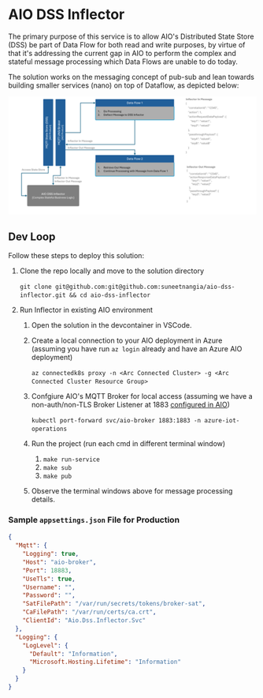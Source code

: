 # AIO DSS Inflector

The primary purpose of this service is to allow AIO's Distributed State Store (DSS) be part of Data Flow for both read and write purposes, by virtue of that it's addressing the current gap in AIO to perform the complex and stateful message processing which Data Flows are unable to do today.

The solution works on the messaging concept of pub-sub and lean towards building smaller services (nano) on top of Dataflow, as depicted below:

![AIO DSS Inflector](docs/media/aio-dss-inflector.png)

## Dev Loop

Follow these steps to deploy this solution:

1. Clone the repo locally and move to the solution directory

    `git clone git@github.com:git@github.com:suneetnangia/aio-dss-inflector.git && cd aio-dss-inflector`

2. Run Inflector in existing AIO environment

    1. Open the solution in the devcontainer in VSCode.
    2. Create a local connection to your AIO deployment in Azure (assuming you have run `az login` already and have an Azure AIO deployment)

        `az connectedk8s proxy -n <Arc Connected Cluster> -g <Arc Connected Cluster Resource Group>`

    3. Confgiure AIO's MQTT Broker for local access (assuming we have a non-auth/non-TLS Broker Listener at 1883 [configured in AIO](https://learn.microsoft.com/en-us/azure/iot-operations/manage-mqtt-broker/howto-configure-brokerlistener?tabs=portal%2Ctest#example-create-a-new-listener-with-two-ports))

        `kubectl port-forward svc/aio-broker 1883:1883 -n azure-iot-operations`

    4. Run the project (run each cmd in different terminal window)

        1. `make run-service`
        2. `make sub`
        3. `make pub`

    5. Observe the terminal windows above for message processing details.

### Sample `appsettings.json` File for Production

```json
{
  "Mqtt": {
    "Logging": true,
    "Host": "aio-broker",
    "Port": 18883,
    "UseTls": true,
    "Username": "",
    "Password": "",
    "SatFilePath": "/var/run/secrets/tokens/broker-sat",
    "CaFilePath": "/var/run/certs/ca.crt",
    "ClientId": "Aio.Dss.Inflector.Svc"
  },
  "Logging": {
    "LogLevel": {
      "Default": "Information",
      "Microsoft.Hosting.Lifetime": "Information"
    }
  }
}
```
